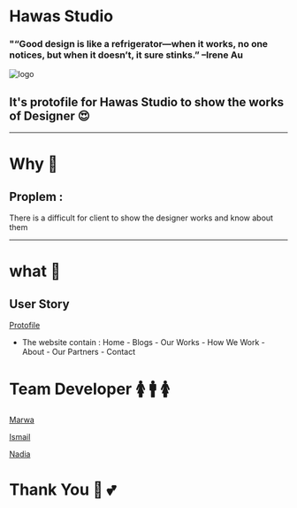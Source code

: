 # Hawas Studio 

### "“Good design is like a refrigerator—when it works, no one notices, but when it doesn’t, it sure stinks.” –Irene Au

![logo](https://github.com/facg3/Hawas-Studio/blob/master/hawas.png)

## It's protofile for Hawas Studio to show the works of Designer 😍
___
# Why 🙋  
## Proplem : 
There is a difficult for client to show the designer works and know about them 

___ 

# what 🙋 
## User Story
[Protofile]()
- The website contain :
Home  - Blogs - Our Works - How We Work - About - Our Partners - Contact  



# Team  Developer 🚺 🚹 🚺 

[Marwa](https://github.com/MarwaBj)  

[Ismail](https://github.com/ismail2009)  

[Nadia](https://github.com/NadiaKhatib)



# Thank You 🙂 💕
